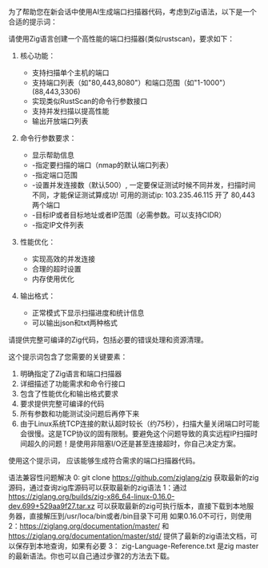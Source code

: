  为了帮助您在新会话中使用AI生成端口扫描器代码，考虑到Zig语法，以下是一个合适的提示词：

  请使用Zig语言创建一个高性能的端口扫描器(类似rustscan)，要求如下：

  1. 核心功能：
     - 支持扫描单个主机的端口
     - 支持端口列表（如"80,443,8080"）和端口范围（如"1-1000"）(88,443,3306)
     - 实现类似RustScan的命令行参数接口
     - 支持并发扫描以提高性能
     - 输出开放端口列表

  2. 命令行参数要求：
     - 显示帮助信息
     - -指定要扫描的端口（nmap的默认端口列表）
     - -指定端口范围
     - -设置并发连接数（默认500）, 一定要保证测试时候不同并发，扫描时间不同，才能保证测试算成功! 可用的测试ip: 103.235.46.115 开了 80,443两个端口
     - -目标IP或者目标地址或者IP范围（必需参数。可以支持CIDR）
     - -指定IP文件列表

  3. 性能优化：
     - 实现高效的并发连接
     - 合理的超时设置
     - 内存使用优化

  4. 输出格式：
     - 正常模式下显示扫描进度和统计信息
     - 可以输出json和txt两种格式

  请提供完整可编译的Zig代码，包括必要的错误处理和资源清理。

  这个提示词包含了您需要的关键要素：
  1. 明确指定了Zig语言和端口扫描器
  2. 详细描述了功能需求和命令行接口
  3. 包含了性能优化和输出格式要求
  4. 要求提供完整可编译的代码
  5. 所有参数和功能测试没问题后再停下来
  6. 由于Linux系统TCP连接的默认超时较长（约75秒），扫描大量关闭端口时可能会很慢。这是TCP协议的固有限制。要避免这个问题导致的真实远程IP扫描时间超久的问题！是使用非阻塞I/O还是甚至连接超时，你自己决定方案。

  使用这个提示词， 应该能够生成符合需求的端口扫描器代码。

语法兼容性问题解决
0: git clone https://github.com/ziglang/zig 获取最新的zig源码，通过查询zig库源码可以获取最新的zig语法
1：通过 https://ziglang.org/builds/zig-x86_64-linux-0.16.0-dev.699+529aa9f27.tar.xz 可以获取最新的zig可执行版本，直接下载到本地服务器，直接解压到/usr/loca/bin或者/bin目录下可用
如果0.16.0不可行，则使用
2：https://ziglang.org/documentation/master/ 和 https://ziglang.org/documentation/master/std/ 提供了最新的zig语法文档，可以保存到本地查询，如果有必要
3： zig-Language-Reference.txt 是zig master的最新语法。你也可以自己通过步骤2的方法去下载。
 

